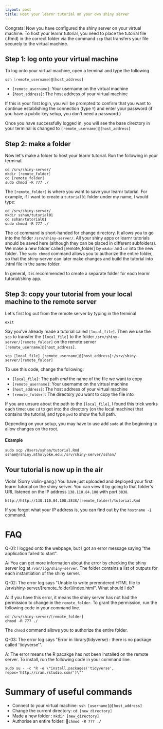 ```yaml
---
layout: post
title: Host your learnr tutorial on your own shiny server
---
```


Congrats! Now you have configured the shiny server on your virtual machine. To host your learnr tutorial, you need to place the tutorial file (.Rmd) in the correct folder via the command `scp` that transfers your file securely to the virtual machine. 

## Step 1: log onto your virtual machine
To log onto your virtual machine, open a terminal and type the following

```
ssh [remote_username]@[host_address]
```
- `[remote_username]`:  Your username on the virtual machine
- `[host_address]`: The host address of your virtual machine

If this is your first login, you will be prompted to confirm that you want to continue establishing the connection (type `Y`) and enter your password (if you have a public key setup, you don't need a password.)

Once you have successfully logged in, you will see the base directory in your terminal is changed to `[remote_username]@[host_address]` 


## Step 2: make a folder
Now let's make a folder to host your learnr tutorial. Run the following in your terminal.

```
cd /srv/shiny-server/
mkdir [remote_folder]
cd [remote_folder]
sudo chmod -R 777 ./
```

The `[remote_folder]` is where you want to save your learnr tutorial. For example, if I want to create a `tutorial01` folder under my name, I would type:

```
cd /srv/shiny-server/
mkdir sshan/tutorial01
cd sshan/tutorial01
sudo chmod -R 777 ./
```

The `cd` command is short-handed for change directory. It allows you to go into the folder `/srv/shiny-server/`. All your shiny apps or learnr tutorials should be saved here (although they can be placed in different subfolders). We make a new folder called [remote_folder] by `mkdir` and `cd` into the new folder.  The `sudo chmod` command allows you to authorize the entire folder, so that the shiny-server can later make changes and build the tutorial into .html file in the same folder. 

In general, it is recommended to create a separate folder for each learnr tutorial/shiny app. 

## Step 3: copy your tutorial from your local machine to the remote server
Let's first log out from the remote server by typing in the terminal

```
exit
```
Say you've already made a tutorial called `[local_file]`. Then we use the `scp` to transfer the `[local_file]` to the folder `/srv/shiny-server/[remote_folder]` on the remote server `[remote_username]@[host_address]`.

```
scp [local_file] [remote_username]@[host_address]:/srv/shiny-server/[remote_folder]
```
To use this code, change the following: 

- `[local_file]`: The path *and* the name of the file we want to copy
- `[remote_username]`:  Your username on the virtual machine
- `[host_address]`: The host address of your virtual machine
- `[remote_folder]`: The directory you want to copy the file into

If you are unsure about the path to the `[local_file]`, I found this trick works each time: use `cd` to get into the directory (on the local machine) that contains the tutorial, and type `pwd` to show the full path. 

Depending on your setup, you may have to use add `sudo` at the beginning to allow changes on the root.

#### Example
```
sudo scp /Users/sshan/tutorial.Rmd sshan@rshiny.mtholyoke.edu:/srv/shiny-server/sshan/
```
## Your tutorial is now up in the air
Viola! (Sorry violin-gang.) You have just uploaded and deployed your first learnr tutorial on the shiny server. You can view it by going to that folder's URL listened on the IP address `138.110.84.108`  with port `3838`. 
```
http://http://138.110.84.108:3838/[remote_folder]/tutorial.Rmd
```
If you forgot what your IP address is,  you can find out by the `hostname -I` command. 

# FAQ

Q-01: I logged onto the webpage, but I got an error message saying "the application failed to start". 

A: You can get more information about the error by checking the shiny server log at `/var/log/shiny-server`. The folder contains a list of outputs for each instantiation of the shiny server. 

Q-02: The error log says "Unable to write prerendered HTML file to /srv/shiny-server/[remote_folder]/index.html". What should I do?

A: If you have this error, it means the shiny server has not had the permission to change in the `remote_folder`. To grant the permission, run the following code in your command line.
```
cd /srv/shiny-server/[remote_folder]
chmod -R 777 ./
```
The `chmod` command allows you to authorize the entire folder.

Q-03: The error log says "Error in library(tidyverse) : there is no package called 'tidyverse'".

A: The error means the R pacakge has not been installed on the remote server. To install, run the following code in your command line.

```
sudo su - -c "R -e \"install.packages('tidyverse', repos='http://cran.rstudio.com/')\""
```

# Summary of useful commands

- Connect to your virtual machine:    `ssh [username]@[host_address]`
- Change the current directory:   `cd [new_directory]` 
- Made a new folder :   `mkdir [new_directory]`
- Authorise an entire folder: `chmod -R 777 ./`
